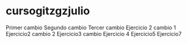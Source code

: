 # cursogitzgzjulio
Primer cambio
Segundo cambio
Tercer cambio
Ejercicio 2 cambio 1
Ejercicio2 cambio 2
Ejercicio3 cambio
Ejercicio 4 
Ejercicio5
Ejercicio7